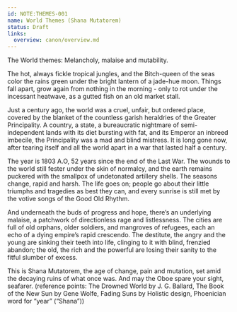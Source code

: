 ```yaml
---
id: NOTE:THEMES-001
name: World Themes (Shana Mutatorem)
status: Draft
links:
  overview: canon/overview.md
---
```


The World themes:
Melancholy, malaise and mutability. 

The hot, always fickle tropical jungles, and the Bitch-queen of the seas color the rains green under the bright lantern of a jade-hue moon. Things fall apart, grow again from nothing in the morning - only to rot under the incessant heatwave, as a gutted fish on an old market stall.

Just a century ago, the world was a cruel, unfair, but ordered place, covered by the blanket of the countless garish heraldries of the Greater Principality. A country, a state, a bureaucratic nightmare of semi-independent lands with its diet bursting with fat, and its Emperor an inbreed imbecile, the Principality was a mad and blind mistress. It is long gone now, after tearing itself and all the world apart in a war that lasted half a century. 

The year is 1803 A.O, 52 years since the end of the Last War. The wounds to the world still fester under the skin of normalcy, and the earth remains puckered with the smallpox of undetonated artillery shells. The seasons change, rapid and harsh. The life goes on; people go about their little triumphs and tragedies as best they can, and every sunrise is still met by the votive songs of the Good Old Rhythm. 

And underneath the buds of progress and hope, there’s an underlying malaise, a patchwork of directionless rage and listlessness. The cities are full of old orphans, older soldiers, and mangroves of refugees, each an echo of a dying empire’s rapid crescendo. The destitute, the angry and the young are sinking their teeth into life, clinging to it with blind, frenzied abandon; the old, the rich and the powerful are losing their sanity to the fitful slumber of excess. 

This is Shana Mutatorem, the age of change, pain and mutation, set amid the decaying ruins of what once was. And may the Oboe spare your sight, seafarer.
(reference points: The Drowned World by J. G. Ballard, The Book of the New Sun by Gene Wolfe, Fading Suns by Holistic design, Phoenician word for “year” (“Shana”))